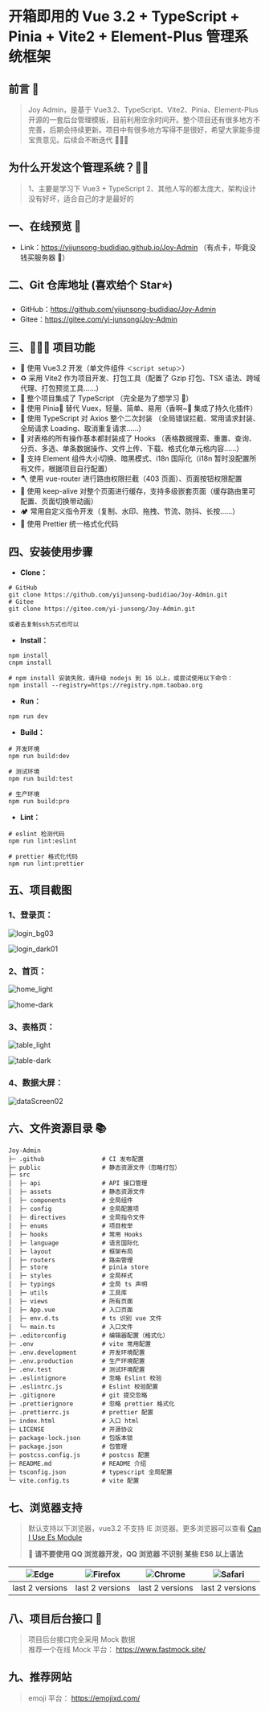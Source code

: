 # 开箱即用的 Vue 3.2 + TypeScript + Pinia + Vite2 + Element-Plus 管理系统框架

## 前言 📖

> Joy Admin，是基于 Vue3.2、TypeScript、Vite2、Pinia、Element-Plus 开源的一套后台管理模板，目前利用空余时间开。整个项目还有很多地方不完善，后期会持续更新。项目中有很多地方写得不是很好，希望大家能多提宝贵意见。后续会不断迭代 🎀🎀🎀

## 为什么开发这个管理系统？🤷‍♂️

> 1、主要是学习下 Vue3 + TypeScript
> 2、其他人写的都太庞大，架构设计没有好坏，适合自己的才是最好的

## 一、在线预览 👀

- Link：https://yijunsong-budidiao.github.io/Joy-Admin （有点卡，毕竟没钱买服务器 🤣）

## 二、Git 仓库地址 (喜欢给个 Star⭐)

- GitHub：https://github.com/yijunsong-budidiao/Joy-Admin
- Gitee：https://gitee.com/yi-junsong/Joy-Admin

## 三、🔨🔨🔨 项目功能

- 🌲 使用 Vue3.2 开发（单文件组件 `＜script setup＞`）
- ♻️ 采用 Vite2 作为项目开发、打包工具（配置了 Gzip 打包、TSX 语法、跨域代理、打包预览工具……）
- 🌳 整个项目集成了 TypeScript （完全是为了想学习 🤣）
- 🍁 使用 Pinia🍍 替代 Vuex，轻量、简单、易用（香啊~🤤 集成了持久化插件）
- 🍂 使用 TypeScript 对 Axios 整个二次封装 （全局错误拦截、常用请求封装、全局请求 Loading、取消重复请求……）
- 🍃 对表格的所有操作基本都封装成了 Hooks （表格数据搜索、重置、查询、分页、多选、单条数据操作、文件上传、下载、格式化单元格内容……）
- 🌴 支持 Element 组件大小切换、暗黑模式、i18n 国际化（i18n 暂时没配置所有文件，根据项目自行配置）
- 🪓 使用 vue-router 进行路由权限拦截（403 页面）、页面按钮权限配置
- 🌵 使用 keep-alive 对整个页面进行缓存，支持多级嵌套页面（缓存路由里可配置、页面切换带动画）
- 🏕️ 常用自定义指令开发（复制、水印、拖拽、节流、防抖、长按……）
- 🌄 使用 Prettier 统一格式化代码

## 四、安装使用步骤

- **Clone：**

```text
# GitHub
git clone https://github.com/yijunsong-budidiao/Joy-Admin.git
# Gitee
git clone https://gitee.com/yi-junsong/Joy-Admin.git

或者去复制ssh方式也可以
```

- **Install：**

```text
npm install
cnpm install

# npm install 安装失败，请升级 nodejs 到 16 以上，或尝试使用以下命令：
npm install --registry=https://registry.npm.taobao.org

```

- **Run：**

```text
npm run dev
```

- **Build：**

```text
# 开发环境
npm run build:dev

# 测试环境
npm run build:test

# 生产环境
npm run build:pro
```

- **Lint：**

```text
# eslint 检测代码
npm run lint:eslint

# prettier 格式化代码
npm run lint:prettier

```

## 五、项目截图

### 1、登录页：

![login_bg03](https://iamge-1259297738.cos.ap-chengdu.myqcloud.com/md/login_bg03.png)

![login_dark01](https://iamge-1259297738.cos.ap-chengdu.myqcloud.com/md/login_dark01.png)

### 2、首页：

![home_light](https://iamge-1259297738.cos.ap-chengdu.myqcloud.com/md/home_light.png)

![home-dark](https://iamge-1259297738.cos.ap-chengdu.myqcloud.com/img/20220602145003.png)

### 3、表格页：

![table_light](https://iamge-1259297738.cos.ap-chengdu.myqcloud.com/md/table_light.png)

![table-dark](https://iamge-1259297738.cos.ap-chengdu.myqcloud.com/img/20220602145016.png)

### 4、数据大屏：

![dataScreen02](https://iamge-1259297738.cos.ap-chengdu.myqcloud.com/img/20220602170253.png)

## 六、文件资源目录 📚

```text
Joy-Admin
├─ .github                # CI 发布配置
├─ public                 # 静态资源文件（忽略打包）
├─ src
│  ├─ api                 # API 接口管理
│  ├─ assets              # 静态资源文件
│  ├─ components          # 全局组件
│  ├─ config              # 全局配置项
│  ├─ directives          # 全局指令文件
│  ├─ enums               # 项目枚举
│  ├─ hooks               # 常用 Hooks
│  ├─ language            # 语言国际化
│  ├─ layout              # 框架布局
│  ├─ routers             # 路由管理
│  ├─ store               # pinia store
│  ├─ styles              # 全局样式
│  ├─ typings             # 全局 ts 声明
│  ├─ utils               # 工具库
│  ├─ views               # 所有页面
│  ├─ App.vue             # 入口页面
│  ├─ env.d.ts            # ts 识别 vue 文件
│  └─ main.ts             # 入口文件
├─ .editorconfig          # 编辑器配置（格式化）
├─ .env                   # vite 常用配置
├─ .env.development       # 开发环境配置
├─ .env.production        # 生产环境配置
├─ .env.test              # 测试环境配置
├─ .eslintignore          # 忽略 Eslint 校验
├─ .eslintrc.js           # Eslint 校验配置
├─ .gitignore             # git 提交忽略
├─ .prettierignore        # 忽略 prettier 格式化
├─ .prettierrc.js         # prettier 配置
├─ index.html             # 入口 html
├─ LICENSE                # 开源协议
├─ package-lock.json      # 包版本锁
├─ package.json           # 包管理
├─ postcss.config.js      # postcss 配置
├─ README.md              # README 介绍
├─ tsconfig.json          # typescript 全局配置
└─ vite.config.ts         # vite 配置
```

## 七、浏览器支持

> 默认支持以下浏览器，vue3.2 不支持 IE 浏览器。更多浏览器可以查看 [Can I Use Es Module](https://caniuse.com/?search=ESModule)
>
> **💢 请不要使用 QQ 浏览器开发，QQ 浏览器 不识别 某些 ES6 以上语法**

| ![Edge](https://iamge-1259297738.cos.ap-chengdu.myqcloud.com/md/Edge.png) | ![Firefox](https://iamge-1259297738.cos.ap-chengdu.myqcloud.com/md/Firefox.png) | ![Chrome](https://iamge-1259297738.cos.ap-chengdu.myqcloud.com/md/Chrome.png) | ![Safari](https://iamge-1259297738.cos.ap-chengdu.myqcloud.com/md/Safari.png) |
| :-----------------------------------------------------------------------: | :-----------------------------------------------------------------------------: | :---------------------------------------------------------------------------: | :---------------------------------------------------------------------------: |
|                              last 2 versions                              |                                 last 2 versions                                 |                                last 2 versions                                |                                last 2 versions                                |

## 八、项目后台接口 🧩

> 项目后台接口完全采用 Mock 数据  
> 推荐一个在线 Mock 平台： https://www.fastmock.site/

## 九、推荐网站

> emoji 平台： https://emojixd.com/
